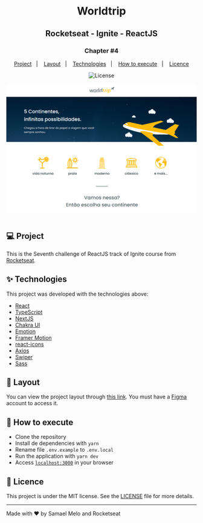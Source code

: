 <h1 align="center">Worldtrip</h1>
<h2 align="center">Rocketseat - Ignite - ReactJS</h2>

<h3 align="center">Chapter #4</h3>
<p align="center">
  <a href="#-Project">Project</a>&nbsp;&nbsp;&nbsp;|&nbsp;&nbsp;&nbsp;
  <a href="#-Layout">Layout</a>&nbsp;&nbsp;&nbsp;|&nbsp;&nbsp;&nbsp;
  <a href="#-Technologies">Technologies</a>&nbsp;&nbsp;&nbsp;|&nbsp;&nbsp;&nbsp;
  <a href="#-How-to-execute">How to execute</a>&nbsp;&nbsp;&nbsp;|&nbsp;&nbsp;&nbsp;
  <a href="#-Licence">Licence</a>
</p>

<p align="center">
  <img alt="License" src="https://img.shields.io/static/v1?label=license&message=MIT&color=069446&labelColor=000000">
</p>

<img align="center" src="public/images/worldtrip-project.png" alt="Worldtrip" />
<br />
<br />

## 💻 Project

This is the Seventh challenge of ReactJS track of Ignite course from [Rocketseat](https://rocketseat.com.br/).

## ✨ Technologies

This project was developed with the technologies above:

- [React](https://reactjs.org)
- [TypeScript](https://www.typescriptlang.org)
- [NextJS](https://nextjs.org)
- [Chakra UI](https://chakra-ui.com)
- [Emotion](https://emotion.sh)
- [Framer Motion](https://framer.com/motion)
- [react-icons](https://react-icons.github.io/react-icons)
- [Axios](https://axios-http.com)
- [Swiper](https://swiperjs.com)
- [Sass](https://sass-lang.com)

## 🔖 Layout

You can view the project layout through [this link](https://www.figma.com/file/VuSIee93l14KkGpqzngScy/Desafio-1-M%C3%B3dulo-4-ReactJS). You must have a [Figma](http://figma.com) account to access it.

## 🚀 How to execute

- Clone the repository
- Install de dependencies with `yarn`
- Rename file `.env.example` to `.env.local`
- Run the application with `yarn dev`
- Access [`localhost:3000`](http://localhost:3000) in your browser

## 📄 Licence

This project is under the MIT license. See the [LICENSE](./LICENSE) file for more details.

---

Made with ♥ by Samael Melo and Rocketseat
